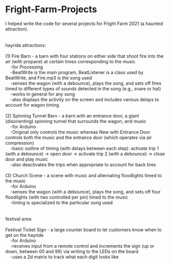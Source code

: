 # Fright-Farm-Projects
I helped write the code for several projects for Fright Farm 2021 (a haunted attraction).<br />
<br />
<br />
hayride attractions:<br />
<br />
(1) Fire Barn - a barn with four stations on either side that shoot fire into the air (with propane) at certain times corresponding to the music<br />
	&nbsp;&nbsp;&nbsp;&nbsp;-for Processing<br />
	&nbsp;&nbsp;&nbsp;&nbsp;-BeatWrite is the main program, BeatListener is a class used by BeatWrite, and Fire.mp3 is the song used<br />
	&nbsp;&nbsp;&nbsp;&nbsp;-senses the wagon (with a debounce), plays the song, and sets off fires timed to different types of sounds detected in the song (e.g., snare or hat)<br />
	&nbsp;&nbsp;&nbsp;&nbsp;-works in general for any song<br />
	&nbsp;&nbsp;&nbsp;&nbsp;-also displays the activity on the screen and includes various delays to account for wagon timing<br />
<br />
(2) Spinning Tunnel Barn - a barn with an entrance door, a giant (disorienting) spinning tunnel that surrounds the wagon, and music<br />
	&nbsp;&nbsp;&nbsp;&nbsp;-for Arduino<br />
	&nbsp;&nbsp;&nbsp;&nbsp;-Original only controls the music whereas New with Entrance Door controls both the music and the entrance door (which operates via air compression)<br />
	&nbsp;&nbsp;&nbsp;&nbsp;-basic outline of timing (with delays between each step): activate trip 1 (with a debounce) -> open door -> activate trip 2 (with a debounce) -> close door and play music<br />
	&nbsp;&nbsp;&nbsp;&nbsp;-also deactivates the trips when appropriate to account for back tires<br />
<br />
(3) Church Scene - a scene with music and alternating floodlights timed to the music<br />
	&nbsp;&nbsp;&nbsp;&nbsp;-for Arduino<br />
	&nbsp;&nbsp;&nbsp;&nbsp;-senses the wagon (with a debounce), plays the song, and sets off four floodlights (with two controlled per pin) timed to the music<br />
	&nbsp;&nbsp;&nbsp;&nbsp;-timing is specialized to the particular song used<br />
<br />
<br />
festival area:<br />
<br />
Festival Ticket Sign - a large counter board to let customers know when to get on the hayride<br />
	&nbsp;&nbsp;&nbsp;&nbsp;-for Arduino<br />
	&nbsp;&nbsp;&nbsp;&nbsp;-receives input from a remote control and increments the sign (up or down, between 00 and 99) via writing to the LEDs on the board<br />
	&nbsp;&nbsp;&nbsp;&nbsp;-uses a 2d matrix to track what each digit looks like<br />
